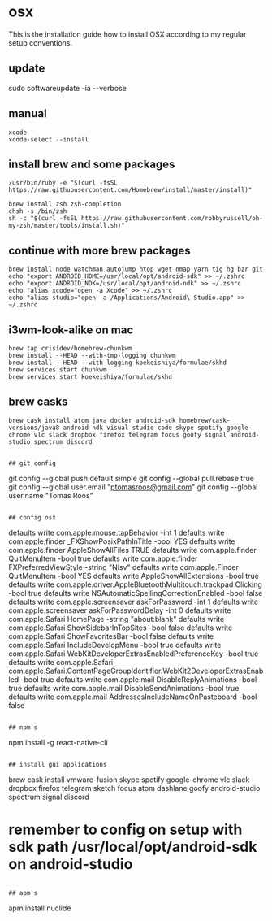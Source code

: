 # osx

This is the installation guide how to install OSX according to my regular setup conventions.

## update

sudo softwareupdate -ia --verbose

## manual 
```
xcode
xcode-select --install
```

## install brew and some packages

```
/usr/bin/ruby -e "$(curl -fsSL https://raw.githubusercontent.com/Homebrew/install/master/install)"
```

```
brew install zsh zsh-completion
chsh -s /bin/zsh
sh -c "$(curl -fsSL https://raw.githubusercontent.com/robbyrussell/oh-my-zsh/master/tools/install.sh)"
```

## continue with more brew packages

```
brew install node watchman autojump htop wget nmap yarn tig hg bzr git
echo "export ANDROID_HOME=/usr/local/opt/android-sdk" >> ~/.zshrc
echo "export ANDROID_NDK=/usr/local/opt/android-ndk" >> ~/.zshrc
echo "alias xcode="open -a Xcode" >> ~/.zshrc
echo "alias studio="open -a /Applications/Android\ Studio.app" >> ~/.zshrc
```

## i3wm-look-alike on mac
```
brew tap crisidev/homebrew-chunkwm
brew install --HEAD --with-tmp-logging chunkwm
brew install --HEAD --with-logging koekeishiya/formulae/skhd
brew services start chunkwm
brew services start koekeishiya/formulae/skhd
```

## brew casks
```
brew cask install atom java docker android-sdk homebrew/cask-versions/java8 android-ndk visual-studio-code skype spotify google-chrome vlc slack dropbox firefox telegram focus goofy signal android-studio spectrum discord


## git config
```
git config --global push.default simple
git config --global pull.rebase true
git config --global user.email "ptomasroos@gmail.com"
git config --global user.name "Tomas Roos"
```

## config osx
```
defaults write com.apple.mouse.tapBehavior -int 1
defaults write com.apple.finder _FXShowPosixPathInTitle -bool YES
defaults write com.apple.finder AppleShowAllFiles TRUE
defaults write com.apple.finder QuitMenuItem -bool true
defaults write com.apple.finder FXPreferredViewStyle -string "Nlsv"
defaults write com.apple.Finder QuitMenuItem -bool YES
defaults write AppleShowAllExtensions -bool true
defaults write com.apple.driver.AppleBluetoothMultitouch.trackpad Clicking -bool true
defaults write NSAutomaticSpellingCorrectionEnabled -bool false
defaults write com.apple.screensaver askForPassword -int 1
defaults write com.apple.screensaver askForPasswordDelay -int 0
defaults write com.apple.Safari HomePage -string "about:blank"
defaults write com.apple.Safari ShowSidebarInTopSites -bool false
defaults write com.apple.Safari ShowFavoritesBar -bool false
defaults write com.apple.Safari IncludeDevelopMenu -bool true
defaults write com.apple.Safari WebKitDeveloperExtrasEnabledPreferenceKey -bool true
defaults write com.apple.Safari com.apple.Safari.ContentPageGroupIdentifier.WebKit2DeveloperExtrasEnabled -bool true
defaults write com.apple.mail DisableReplyAnimations -bool true
defaults write com.apple.mail DisableSendAnimations -bool true
defaults write com.apple.mail AddressesIncludeNameOnPasteboard -bool false
```

## npm's
```
npm install -g react-native-cli
```

## install gui applications

```
brew cask install vmware-fusion skype spotify google-chrome vlc slack dropbox firefox telegram sketch focus atom dashlane goofy android-studio spectrum signal discord
# remember to config on setup with sdk path /usr/local/opt/android-sdk on android-studio
```

## apm's
```
apm install nuclide
```
